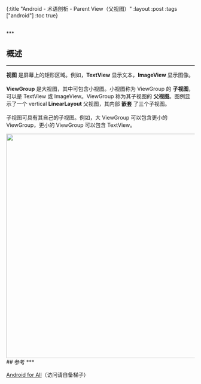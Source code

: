 {:title "Android - 术语剖析 - Parent View（父视图）"
 :layout :post
 :tags  ["android"]
 :toc true}

<br>
***
<br>

## 概述
***

**视图** 是屏幕上的矩形区域。例如，**TextView** 显示文本，**ImageView** 显示图像。
<br>
<br>
**ViewGroup** 是大视图，其中可包含小视图。小视图称为 ViewGroup 的 **子视图**，可以是 TextView 或 ImageView。ViewGroup 称为其子视图的 **父视图**。图例显示了一个 vertical **LinearLayout** 父视图，其内部 **嵌套** 了三个子视图。
<br>
<br>
子视图可具有其自己的子视图。例如，大 ViewGroup 可以包含更小的 ViewGroup，更小的 ViewGroup 可以包含 TextView。

<img src="http://oem503hzx.bkt.clouddn.com/Android-for-All-Parent-View.png" width="600"/>

<br>
## 参考
***

[Android for All](https://developers.google.com/android/for-all/vocab-words/)（访问请自备梯子）

